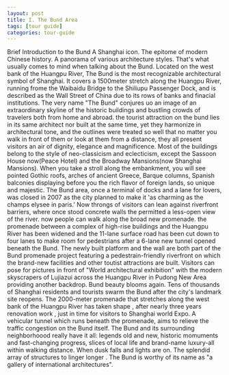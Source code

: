 ```yaml
---
layout: post
title: I. The Bund Area  
tags: [tour guide]
categories: tour-guide
---
```


Brief Introduction to the Bund
A Shanghai icon. The epitome of modern Chinese history. A panorama of various architecture styles. That's what usually comes to mind when talking about the Bund.
Located on the west bank of the Huangpu River, The Bund is the most recognizable architectural symbol of Shanghai. It covers a 1500meter stretch along the Huangpu River, running frome the Waibaidu Bridge to the Shiliupu Passenger Dock, and is described as the Wall Street of China due to its rows of banks and finacial institutions.
The very name "The Bund" conjures uo an image of an extraordinary skyline of the historic buildings and bustling crowds of travelers both from home and abroad. the tourist attraction on the bund lies in its same architect nor built at the same time, yet they harmonize in architectural tone, and the outlines were treated so well that no matter you walk in front of them or look at them from a distance, they all present visitors an air of dignity, elegance and magnificence. Most of the buildings belong to the style of neo-classicism and eclecticism, except the Sassoon House now(Peace Hotel) and the Broadway Mansions(now Shanghai Mansions). When you take a stroll along the embankment, you will see pointed Gothic roofs, arches of ancient Greece, Barque columns, Spanish balconies displaying before you the rich flavor of foreign lands, so unique and majestic.
The Bund area, once a terminal of docks and a lane for lovers, was closed in 2007 as the city planned to make it 'as charming as the champs elysee in paris.' Now throngs of visitors can lean against riverfront barriers, where once stood concrete walls the permitted a less-open view of the river. now people can walk along the broad new promenade. the promenade between a complex of high-rise buildings and the Huangpu River has been widened and the 11-lane surface road has been cut down to four lanes to make room for pedestrians after a 6-lane new tunnel opened beneath the Bund. The newly built platform and the wall are both part of the Bund promenade project featuring a pedestrain-friendly riverfront on which the brand-new facilities and other toutist attractions are built. Visitors can pose for pictures in front of "World architectural exhibition" with the modern skyscrapers of Lujiazui across the Huangpu River in Pudong New Area providing another backdrop. Bund beauty blooms again.
Tens of thousands of Shanghai residents and tourists swarm the Bund after the city's landmark site reopens. The 2000-meter promenade that stretches along the west bank of the Huangpu River has taken shape , after nearly three years renovation work , just in time for visitors to Shanghai world Expo. A vehicular tunnel which runs beneath the promenade, aims to relieve the traffic congestion on the Bund itself.
The Bund and its surrounding neighborhoood really have it all:
legends old and new, historic momuments and fast-changing progress, slices of local life and brand-name luxury-all within walking distance.
When dusk falls and lights are on. The splendid array of structures to linger longer . The Bund is worthy of its name as "a gallery of international architectures". 